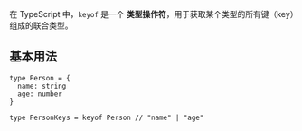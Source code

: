 在 TypeScript 中，`keyof` 是一个 **类型操作符**，用于获取某个类型的所有键（key）组成的联合类型。

## 基本用法

```
type Person = {
  name: string
  age: number
}

type PersonKeys = keyof Person // "name" | "age"
```

